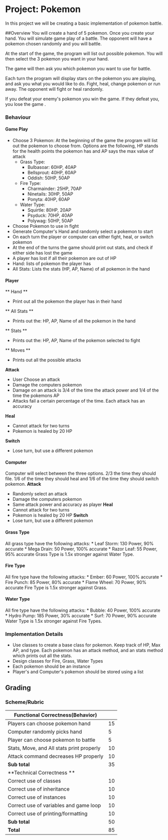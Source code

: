 # Project: Pokemon

In this project we will be creating a basic implementation of pokemon battle.

##Overview
You will create a hand of 5 pokemon. Once you create your hand. You will simulate game play of a battle. The opponent will have a pokemon chosen randomly and you will battle.

At the start of the game, the program will list out possible pokemon. You will then select the 3 pokemon you want in your hand. 

The game will then ask you which pokemon you want to use for battle. 

Each turn the program will display stars on the pokemon you are playing, and ask you what you would like to do. Fight, heal, change pokemon or run away. The opponent will fight or heal randomly.

If you defeat your enemy's pokemon you win the game. If they defeat you, you lose the game . 

### Behaviour
#### Game Play
* Choose 3 Pokemon: At the beginning of the game the program will list out the pokemon to choose from. Options are the following, HP stands for the health points the pokemon has and AP says the max value of attack 
	* Grass Type: 
		* Bulbasoar: 60HP, 40AP
		* Bellsprout: 40HP, 60AP
		* Oddish: 50HP, 50AP
	* Fire Type: 
		* Charmainder: 25HP, 70AP
		* Ninetails: 30HP, 50AP
		* Ponyta: 40HP, 60AP
	* Water Type:
		* Squirtle: 80HP, 20AP
		* Psyduck: 70HP, 40AP
		* Polywag: 50HP, 50AP
* Choose Pokemon to use in fight
* Generate Computer's Hand and randomly select a pokemon to start
* On each turn the player or computer can either fight, heal, or switch pokemon
* At the end of the turns the game should print out stats, and check if either side has lost the game 
* A player has lost if all their pokemon are out of HP
* Hand: lists of pokemon the player has
* All Stats: Lists the stats (HP, AP, Name) of all pokemon in the hand 

#### Player 

** Hand **
* Print out all the pokemon the player has in their hand

** All Stats **
* Prints out the: HP, AP, Name of all the pokemon in the hand

** Stats **
* Prints out the: HP, AP, Name of the pokemon selected to fight

** Moves **
* Prints out all the possible attacks

**Attack**

* User Choose an attack
* Damage the computers pokemon
* Damage on an attack is 3/4 of the time the attack power and 1/4 of the time the pokemons AP
* Attacks fail a certain percentage of the time. Each attack has an accuracy

**Heal**

* Cannot attack for two turns
* Pokemon is healed by 20 HP 

**Switch** 

* Lose turn, but use a different pokemon

#### Computer 
Computer will select between the three options. 2/3 the time they should file. 1/6 of the time they should heal and 1/6 of the time they should switch pokemon. 
**Attack**
* Randomly select an attack
* Damage the computers pokemon
* Same attack power and accuracy as player
**Heal**
* Cannot attack for two turns
* Pokemon is healed by 20 HP 
**Switch** 
* Lose turn, but use a different pokemon

#### Grass Type 
All grass type have the following attacks: 
	* Leaf Storm: 130 Power, 90% accurate
	* Mega Drain: 50 Power, 100% accurate
	* Razor Leaf: 55 Power, 95% accurate
Grass Type is 1.5x stronger against Water Type.

#### Fire Type 
All fire type have the following attacks: 
	* Ember: 60 Power, 100% accurate
	* Fire Punch: 85 Power, 80% accurate
	* Flame Wheel: 70 Power, 90% accurate 
Fire Type is 1.5x stronger against Grass. 

#### Water Type 
All fire type have the following attacks: 
	* Bubble: 40 Power, 100% accurate
	* Hydro Pump: 185 Power, 30% accurate
	* Surf: 70 Power, 90% accurate 
Water Type is 1.5x stronger against Fire Types. 

### Implementation Details
* Use classes to create a base class for pokemon. Keep track of HP, Max AP, and type. Each pokemon has an attack method, and an stats method which prints out all the stats. 
* Design classes for Fire, Grass, Water Types
* Each pokemon should be an instance 
* Player's and Computer's pokemon should be stored using a list

## Grading 
### Scheme/Rubric
| Functional Correctness(Behavior)                                |     |
| --------------------------------------------------------------- |-----|
| Players can choose pokemon hand | 15   |
| Computer randomly picks hand | 5|
| Player can choose pokemon to battle  | 5   |
| Stats, Move, and  All stats print properly           | 10  |
| Attack command decreases HP properly      | 10 |
| **Sub total**                                                   | 35  |
| **Technical Correctness   **                                    |     |
| Correct use of classes                                  | 10  |
| Correct use of inheritance                                  | 10  |
| Correct use of instances                                  | 10  |
| Correct use of variables and game loop |10| 
| Correct use of printing/formatting | 10|  
| **Sub total**                                                   | 50  |
| **Total**                                                       | 85 |